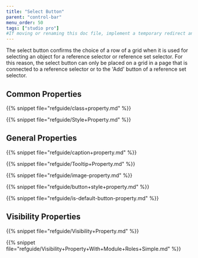 ```yaml
---
title: "Select Button"
parent: "control-bar"
menu_order: 50
tags: ["studio pro"]
#If moving or renaming this doc file, implement a temporary redirect and let the respective team know they should update the URL in the product. See Mapping to Products for more details.
---
```


The select button confirms the choice of a row of a grid when it is used for selecting an object for a reference selector or reference set selector. For this reason, the select button can only be placed on a grid in a page that is connected to a reference selector or to the 'Add' button of a reference set selector.

## Common Properties

{{% snippet file="refguide/class+property.md" %}}

{{% snippet file="refguide/Style+Property.md" %}}

## General Properties

{{% snippet file="refguide/caption+property.md" %}}

{{% snippet file="refguide/Tooltip+Property.md" %}}

{{% snippet file="refguide/image-property.md" %}}

{{% snippet file="refguide/button+style+property.md" %}}

{{% snippet file="refguide/is-default-button-property.md" %}}

## Visibility Properties

{{% snippet file="refguide/Visibility+Property.md" %}}

{{% snippet file="refguide/Visibility+Property+With+Module+Roles+Simple.md" %}}
